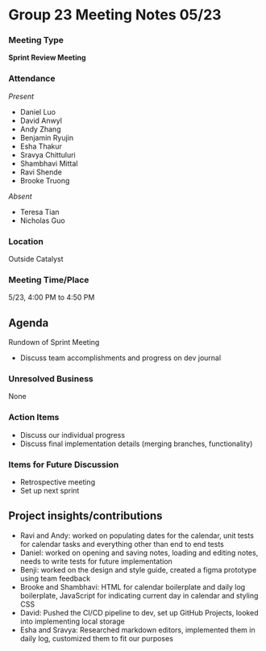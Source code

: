 # Group 23 Meeting Notes 05/23 
### Meeting Type
**Sprint Review Meeting**

### Attendance

*Present*
- Daniel Luo
- David Anwyl
- Andy Zhang
- Benjamin Ryujin
- Esha Thakur
- Sravya Chittuluri
- Shambhavi Mittal
- Ravi Shende
- Brooke Truong
  
*Absent*
- Teresa Tian
- Nicholas Guo


### Location

Outside Catalyst

### Meeting Time/Place

5/23, 4:00 PM to 4:50 PM

## Agenda

Rundown of Sprint Meeting
- Discuss team accomplishments and progress on dev journal

### Unresolved Business

None

### Action Items

- Discuss our individual progress 
- Discuss final implementation details (merging branches, functionality)

### Items for Future Discussion

- Retrospective meeting 
- Set up next sprint 

## Project insights/contributions

- Ravi and Andy: worked on populating dates for the calendar, unit tests for calendar tasks and everything other than end to end tests
- Daniel: worked on opening and saving notes, loading and editing notes, needs to write tests for future implementation
- Benji: worked on the design and style guide, created a figma prototype using team feedback
- Brooke and Shambhavi: HTML for calendar boilerplate and daily log boilerplate, JavaScript for indicating current day in calendar and styling CSS
- David: Pushed the CI/CD pipeline to dev, set up GitHub Projects, looked into implementing local storage
- Esha and Sravya: Researched markdown editors, implemented them in daily log, customized them to fit our purposes
